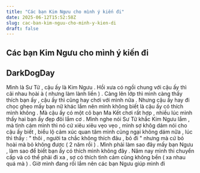 ```yaml
---
title: "Các bạn Kim Ngưu cho mình ý kiến đi"
date: 2025-06-12T15:52:58Z
slug: cac-ban-kim-nguu-cho-minh-y-kien-di
draft: false
---
```


## Các bạn Kim Ngưu cho mình ý kiến đi

## DarkDogDay

Mình là Sư Tử , cậu ấy là Kim Ngưu . Hồi xưa có ngồi chung với cậu ấy thì cãi nhau hoài à ( nhưng làm lành liền ) . Càng lên lớp thì mình càng thấy thích bạn ấy , cậu ấy thì cũng hay chơi với mình nữa . Nhưng cậu ấy hay đi chọc ghẹo mấy bạn nữ khác lắm nên mình không biết là cậu ấy có thích mình không . Mà cậu ấy có một cô bạn Ma Kết chơi rất hợp , nhiều lúc mình thấy hai bạn ấy đẹp đôi lắm cơ . Mình nghe nói Sư Tử khắc Kim Ngưu lắm , mà tình cảm mình thì nó cứ xiêu xiêu vẹo vẹo , mình sợ khôg dám nói cho cậu ấy biết , biểu lộ cảm xúc quan tâm mình cũng ngại không dám nữa , lúc thì thấy :  " thôi , người ta chắc không thích đâu , bỏ đi " nhưng mà cứ bỏ hoài mà bỏ không được ( 2 năm rồi ) . Mình phải làm sao đây mấy bạn Ngưu , làm sao để biết bạn ấy có thích mình không đây . Năm nay mình thi chuyển cấp và có thể phải đi xa , sợ có thích tình cảm cũng không bền ( xa nhau quá mà ) . Giờ mình đang rối lắm nên các bạn Ngưu giúp mình đi